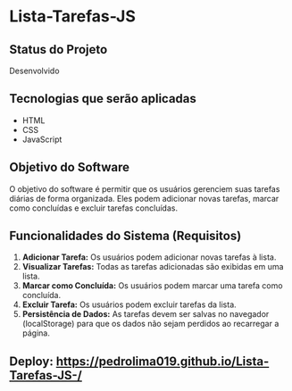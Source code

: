 # Lista-Tarefas-JS

## Status do Projeto
Desenvolvido

## Tecnologias que serão aplicadas
- HTML
- CSS
- JavaScript

## Objetivo do Software
O objetivo do software é permitir que os usuários gerenciem suas tarefas diárias de forma organizada. Eles podem adicionar novas tarefas, marcar como concluídas e excluir tarefas concluídas.

## Funcionalidades do Sistema (Requisitos)
1. **Adicionar Tarefa:** Os usuários podem adicionar novas tarefas à lista.
2. **Visualizar Tarefas:** Todas as tarefas adicionadas são exibidas em uma lista.
3. **Marcar como Concluída:** Os usuários podem marcar uma tarefa como concluída.
4. **Excluir Tarefa:** Os usuários podem excluir tarefas da lista.
5. **Persistência de Dados:** As tarefas devem ser salvas no navegador (localStorage) para que os dados não sejam perdidos ao recarregar a página.

## Deploy: https://pedrolima019.github.io/Lista-Tarefas-JS-/
